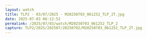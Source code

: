 ```yaml
---
layout: watch
title: TLP2 - 03/07/2025 - M20250703_061252_TLP_2T.jpg
date: 2025-07-03 06:12:52
permalink: /2025/07/03/watch/M20250703_061252_TLP_2
capture: TLP2/2025/202507/20250702/M20250703_061252_TLP_2T.jpg
---
```


